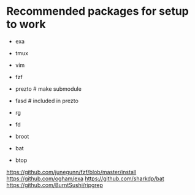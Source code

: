 # Recommended packages for setup to work
- exa
- tmux
- vim
- fzf
- prezto # make submodule
- fasd # included in prezto
- rg
- fd
- broot

- bat
- btop

https://github.com/junegunn/fzf/blob/master/install
https://github.com/ogham/exa
https://github.com/sharkdp/bat
https://github.com/BurntSushi/ripgrep


